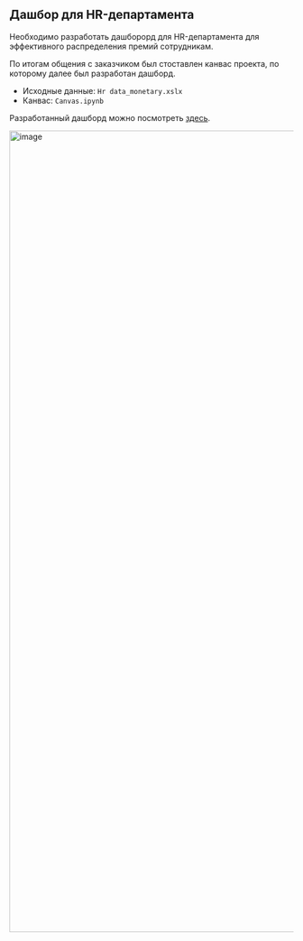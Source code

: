 ## Дашбор для HR-департамента
Необходимо разработать дашборорд для HR-департамента для эффективного распределения премий сотрудникам.

По итогам общения с заказчиком был стоставлен канвас проекта, по которому далее был разработан дашборд.

* Исходные данные: `Hr data_monetary.xslx`
* Канвас: `Canvas.ipynb`

Разработанный дашборд можно посмотреть [здесь](https://public.tableau.com/views/Task3_16689547351160/Dashboard1?:language=en-US&publish=yes&:display_count=n&:origin=viz_share_link).

<img width="1420" alt="image" src="https://user-images.githubusercontent.com/105938839/214062417-bb6cf4f6-fa79-4b54-84b0-339153abe0b8.png">
